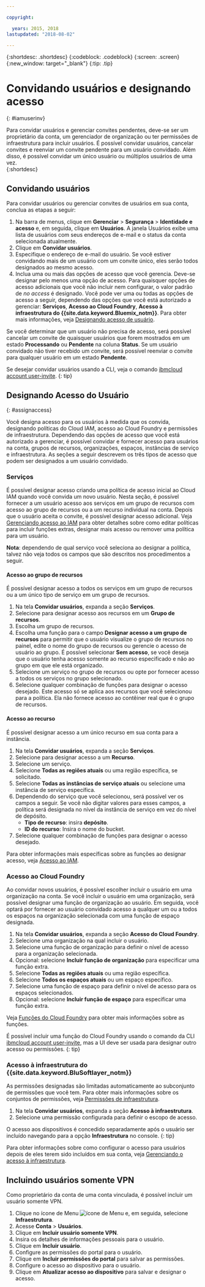 ```yaml
---

copyright:

  years: 2015, 2018
lastupdated: "2018-08-02"

---
```


{:shortdesc: .shortdesc}
{:codeblock: .codeblock}
{:screen: .screen}
{:new_window: target="_blank"}
{:tip: .tip}

# Convidando usuários e designando acesso
{: #iamuserinv}

Para convidar usuários e gerenciar convites pendentes, deve-se ser um proprietário da conta, um
gerenciador de organização ou ter permissões de infraestrutura para incluir usuários. É possível convidar
usuários, cancelar convites e reenviar um convite pendente para um usuário convidado. Além disso, é possível convidar um único usuário ou múltiplos usuários de uma vez.  
{:shortdesc}

## Convidando usuários

Para convidar usuários ou gerenciar convites de usuários em sua conta, conclua as etapas a seguir: 

1. Na barra de menus, clique em **Gerenciar** &gt; **Segurança** &gt; **Identidade e acesso** e, em seguida, clique em **Usuários**. A janela Usuários exibe uma lista de usuários com seus endereços de e-mail e o status da conta selecionada atualmente.
2. Clique em **Convidar usuários**.
3. Especifique o endereço de e-mail do usuário. Se você estiver convidando mais de um usuário com um convite único, eles serão todos designados ao mesmo acesso.
4. Inclua uma ou mais das opções de acesso que você gerencia. Deve-se designar pelo menos uma opção de acesso. Para quaisquer opções de acesso adicionais que você não incluir nem configurar, o valor padrão de
*no access* é designado. Você pode ver uma ou todas as opções de acesso a seguir, dependendo das opções que você está autorizado a gerenciar: **Serviços**, **Acesso ao Cloud Foundry**, **Acesso à infraestrutura do {{site.data.keyword.Bluemix_notm}}**. Para obter mais informações, veja [Designando acesso de usuário](/docs/iam/iamuserinv.html#assignaccess).

Se você determinar que um usuário não precisa de acesso, será possível cancelar um convite de quaisquer usuários que forem mostrados em um estado **Processando** ou **Pendente** na coluna **Status**. Se um usuário convidado não tiver recebido um convite, será possível reenviar o convite para qualquer usuário em um estado **Pendente**.

Se desejar convidar usuários usando a CLI, veja o comando [ibmcloud account user-invite](/docs/cli/reference/ibmcloud/cli_acct_org_role.html#ibmcloud_account_user_invite).
{: tip}

## Designando Acesso do Usuário
{: #assignaccess}

Você designa acesso para os usuários à medida que os convida, designando políticas do Cloud IAM, acesso ao Cloud Foundry e permissões de infraestrutura. Dependendo das opções de acesso que você está autorizado a gerenciar, é possível convidar e fornecer acesso para usuários na conta, grupos de recursos, organizações, espaços, instâncias de serviço e infraestrutura. As seções a seguir descrevem os três tipos de acesso que podem ser designados a um usuário convidado.

### Serviços

É possível designar acesso criando uma política de acesso inicial ao Cloud IAM quando você convida um novo usuário. Nesta seção, é possível fornecer a um usuário acesso aos serviços em um grupo de recursos com acesso ao grupo de recursos ou a um recurso individual na conta. Depois que o usuário aceita o convite, é possível designar acesso adicional. Veja [Gerenciando acesso ao IAM](/docs/iam/mngiam.html#iammanidaccser) para obter detalhes sobre como editar políticas para incluir funções extras, designar mais acesso ou remover uma política para um usuário.

**Nota**: dependendo de qual serviço você seleciona ao designar a política, talvez não veja todos os campos que são descritos nos procedimentos a seguir.

#### Acesso ao grupo de recursos

É possível designar acesso a todos os serviços em um grupo de recursos ou a um único tipo de serviço em um grupo de recursos.

1. Na tela **Convidar usuários**, expanda a seção **Serviços**.
2. Selecione para designar acesso aos recursos em um **Grupo de recursos**.
3. Escolha um grupo de recursos.
4. Escolha uma função para o campo **Designar acesso a um grupo de recursos** para permitir que o usuário visualize o grupo de recursos no painel, edite o nome do grupo de recursos ou gerencie o acesso de usuário ao grupo. É possível selecionar **Sem acesso**, se você deseja que o usuário tenha acesso somente ao recurso especificado e não ao grupo em que ele está organizado.
5. Selecione um serviço no grupo de recursos ou opte por fornecer acesso a todos os serviços no grupo selecionado. 
6. Selecione qualquer combinação de funções para designar o acesso desejado. Este acesso só se aplica aos recursos que você selecionou para a política. Ela não fornece acesso ao contêiner real que é o grupo de recursos.


#### Acesso ao recurso

É possível designar acesso a um único recurso em sua conta para a instância.

1. Na tela **Convidar usuários**, expanda a seção **Serviços**.
2. Selecione para designar acesso a um **Recurso**.
3. Selecione um serviço.
4. Selecione **Todas as regiões atuais** ou uma região específica, se solicitado. 
5. Selecione **Todas as instâncias de serviço atuais** ou selecione uma instância de serviço específica.
6. Dependendo do serviço que você selecionou, será possível ver os campos a seguir. Se você não digitar valores para esses campos, a política será designada no nível da instância de serviço em vez do nível de depósito. 
    * **Tipo de recurso**: insira **depósito**.
    * **ID do recurso**: Insira o nome do bucket.
7. Selecione qualquer combinação de funções para designar o acesso desejado.

Para obter informações mais específicas sobre as funções ao designar acesso, veja [Acesso ao IAM](/docs/iam/users_roles.html#iamusermanrol).

### Acesso ao Cloud Foundry

Ao convidar novos usuários, é possível escolher incluir o usuário em uma organização na conta. Se você incluir o usuário em uma organização, será possível designar uma função de organização ao usuário. Em seguida, você optará por fornecer ao usuário convidado acesso a qualquer um ou a todos os espaços na organização selecionada com uma função de espaço designada.

1. Na tela **Convidar usuários**, expanda a seção **Acesso do Cloud Foundry**.
2. Selecione uma organização na qual incluir o usuário.
3. Selecione uma função de organização para definir o nível de acesso para a organização selecionada.
4. Opcional: selecione **Incluir função de organização** para especificar uma função extra.
5. Selecione **Todas as regiões atuais** ou uma região específica.
6. Selecione **Todos os espaços atuais** ou um espaço específico.
7. Selecione uma função de espaço para definir o nível de acesso para os espaços selecionados.
8. Opcional: selecione **Incluir função de espaço** para especificar uma função extra.

Veja [Funções do Cloud Foundry](/docs/iam/cfaccess.html#cfroles) para obter mais informações sobre as funções.

É possível incluir uma função do Cloud Foundry usando o comando da CLI [ibmcloud account user-invite](/docs/cli/reference/ibmcloud/cli_acct_org_role.html#ibmcloud_account_user_invite), mas a UI deve ser usada para designar outro acesso ou permissões.
{: tip}

### Acesso à infraestrutura do {{site.data.keyword.BluSoftlayer_notm}}

As permissões designadas são limitadas automaticamente ao subconjunto de permissões que você tem. Para obter mais informações sobre os conjuntos de permissões, veja [Permissões de infraestrutura](/docs/iam/infrastructureaccess.html#infrapermission).

1. Na tela **Convidar usuários**, expanda a seção **Acesso à infraestrutura**.
2. Selecione uma permissão configurada para definir o escopo de acesso.

O acesso aos dispositivos é concedido separadamente após o usuário ser incluído navegando para a opção **Infraestrutura** no console.
{: tip}

Para obter informações sobre como configurar o acesso para usuários depois de eles terem sido incluídos em sua conta, veja [Gerenciando o acesso à infraestrutura](/docs/iam/mnginfra.html#managing-infrastructure-access).

## Incluindo usuários somente VPN

Como proprietário da conta de uma conta vinculada, é possível incluir um usuário somente VPN.

1. Clique no ícone de Menu ![ícone de Menu](../icons/icon_hamburger.svg) e, em seguida, selecione **Infraestrutura**.
2. Acesse **Conta** &gt; **Usuários**.
3. Clique em **Incluir usuário somente VPN**.
4. Insira os detalhes de informações pessoais para o usuário. 
5. Clique em **Incluir usuário**.
6. Configure as permissões do portal para o usuário.
7. Clique em **Incluir permissões do portal** para salvar as permissões.
8. Configure o acesso ao dispositivo para o usuário.
9. Clique em **Atualizar acesso ao dispositivo** para salvar e designar o acesso.

